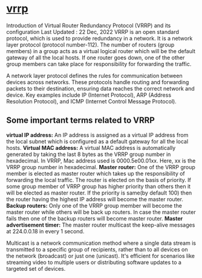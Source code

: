 # **[vrrp](https://www.geeksforgeeks.org/computer-networks/introduction-of-virtual-router-redundancy-protocol-vrrp-and-its-configuration/)**

Introduction of Virtual Router Redundancy Protocol (VRRP) and its configuration
Last Updated : 22 Dec, 2022
VRRP is an open standard protocol, which is used to provide redundancy in a network. It is a network layer protocol (protocol number-112). The number of routers (group members) in a group acts as a virtual logical router which will be the default gateway of all the local hosts. If one router goes down, one of the other group members can take place for responsibility for forwarding the traffic.

A network layer protocol defines the rules for communication between devices across networks. These protocols handle routing and forwarding packets to their destination, ensuring data reaches the correct network and device. Key examples include IP (Internet Protocol), ARP (Address Resolution Protocol), and ICMP (Internet Control Message Protocol).

## Some important terms related to VRRP

**virtual IP address:** An IP address is assigned as a virtual IP address from the local subnet which is configured as a default gateway for all the local hosts.
**Virtual MAC address:** A virtual MAC address is automatically generated by taking the last 8 bytes as the VRRP group number in hexadecimal. In VRRP, Mac address used is 0000.5e00.01xx. Here, xx is the VRRP group number in hexadecimal.
**Master router:** One of the VRRP group member is elected as master router which takes up the responsibility of forwarding the local traffic. The router is elected on the basis of priority. If some group member of VRRP group has higher priority than others then it will be elected as master router. If the priority is same(by default 100) then the router having the highest IP address will become the master router.
**Backup routers:** Only one of the VRRP group member will become the master router while others will be back up routers. In case the master router fails then one of the backup routers will become master router.
**Master advertisement timer:** The master router multicast the keep-alive messages at 224.0.0.18 in every 1 second.

Multicast is a network communication method where a single data stream is transmitted to a specific group of recipients, rather than to all devices on the network (broadcast) or just one (unicast). It's efficient for scenarios like streaming video to multiple users or distributing software updates to a targeted set of devices.
